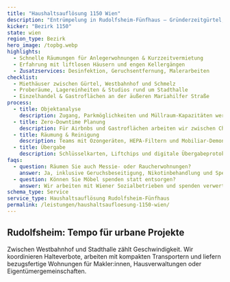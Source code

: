 ```yaml
---
title: "Haushaltsauflösung 1150 Wien"
description: "Entrümpelung in Rudolfsheim-Fünfhaus – Gründerzeitgürtel, Stadthallen-Viertel und Airbnb-Apartments nahe Westbahnhof."
kicker: "Bezirk 1150"
state: wien
region_type: Bezirk
hero_image: /topbg.webp
highlights:
  - Schnelle Räumungen für Anlegerwohnungen & Kurzzeitvermietung
  - Erfahrung mit liftlosen Häusern und engen Kellergängen
  - Zusatzservices: Desinfektion, Geruchsentfernung, Malerarbeiten
checklist:
  - Miethäuser zwischen Gürtel, Westbahnhof und Schmelz
  - Proberäume, Lagereinheiten & Studios rund um Stadthalle
  - Einzelhandel & Gastroflächen an der äußeren Mariahilfer Straße
process:
  - title: Objektanalyse
    description: Zugang, Parkmöglichkeiten und Müllraum-Kapazitäten werden vorab geklärt.
  - title: Zero-Downtime Planung
    description: Für Airbnbs und Gastroflächen arbeiten wir zwischen Check-out und Check-in.
  - title: Räumung & Reinigung
    description: Teams mit Ozongeräten, HEPA-Filtern und Mobiliar-Demontage.
  - title: Übergabe
    description: Schlüsselkarten, Liftchips und digitale Übergabeprotokolle.
faqs:
  - question: Räumen Sie auch Messie- oder Raucherwohnungen?
    answer: Ja, inklusive Geruchsbeseitigung, Nikotinbehandlung und Spezialreinigung.
  - question: Können Sie Möbel spenden statt entsorgen?
    answer: Wir arbeiten mit Wiener Sozialbetrieben und spenden verwertbare Stücke nach Freigabe.
schema_type: Service
service_type: Haushaltsauflösung Rudolfsheim-Fünfhaus
permalink: /leistungen/haushaltsaufloesung-1150-wien/
---
```

## Rudolfsheim: Tempo für urbane Projekte

Zwischen Westbahnhof und Stadthalle zählt Geschwindigkeit. Wir koordinieren Halteverbote, arbeiten mit kompakten Transportern und liefern bezugsfertige Wohnungen für Makler:innen, Hausverwaltungen oder Eigentümergemeinschaften.
